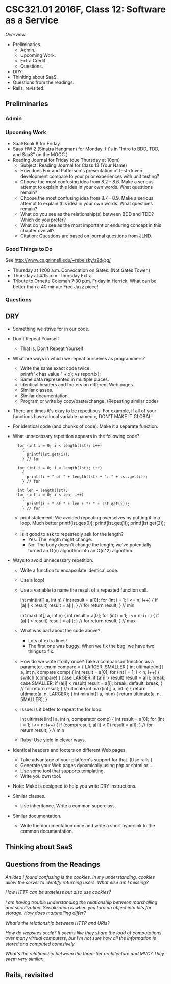 CSC321.01 2016F, Class 12: Software as a Service
================================================

_Overview_

* Preliminaries.
    * Admin.
    * Upcoming Work.
    * Extra Credit.
    * Questions.
* DRY.
* Thinking about SaaS.
* Questions from the readings.
* Rails, revisited.

Preliminaries
-------------

### Admin

### Upcoming Work

* SaaSBook 8 for Friday.
* Saas HW 2 (Sinatra Hangman) for Monday.  (It's in "Intro to BDD, TDD,
  and SaaS" on the MOOC.)
* Reading Journal for Friday (due Thursday at 10pm)
    * Subject: Reading Journal for Class 13 (Your Name)
    * How does Fox and Patterson's presentation of test-driven development
      compare to your prior experiences with unit testing?
    * Choose the most confusing idea from 8.2 - 8.6. Make a serious attempt
      to explain this idea in your own words. What questions remain?
    * Choose the most confusing idea from 8.7 - 8.9. Make a serious attempt
      to explain this idea in your own words. What questions remain?
    * What do you see as the relationship(s) between BDD and TDD?  Which
      do you prefer?
    * What do you see as the most important or enduring concept in this
      chapter overall?
    * Citation: Questions are based on journal questions from JLND.

### Good Things to Do

See <http://www.cs.grinnell.edu/~rebelsky/s2d@g/>

* Thursday at 11:00 a.m. Convocation on Gates.  (Not Gates Tower.)
* Thursday at 4:15 p.m. Thursday Extra.
* Tribute to Ornette Coleman 7:30 p.m. Friday in Herrick.  What can be
  better than a 40 minute Free Jazz piece!

### Questions

DRY
---

* Something we strive for in our code.
* Don't Repeat Yourself
    * That is, Don't Repeat Yourself
* What are ways in which we repeat ourselves as programmers?
    * Write the same exact code twice.  
         printf("x has value " + x);
      vs
         report(x);
    * Same data represented in multiple places.
    * Identical headers and footers on different Web pages.
    * Similar classes.
    * Similar documentation.
    * Program or write by copy/paste/change.  (Repeating similar code)
* There are times it's okay to be repetitious.  For example, if all of
  your functions have a local variable named `x`, DON'T MAKE IT GLOBAL!
* For identical code (and chunks of code): Make it a separate function.
* What unnecessary repetition appears in the following code?

        for (int i = 0; i < length(lst); i++) 
          {
            printf(lst.get(i));
          } // for

        for (int i = 0; i < length(lst); i++) 
          {
            printf(i + " of " + length(lst) + ": " + lst.get(i));
          } // for

        int len = length(lst);
        for (int i = 0; i < len; i++) 
          {
            printf(i + " of " + len + ": " + lst.get(i));
          } // for

    * print statement.  We avoided repeating overselves by putting it in 
      a loop.  Much better
         printf(lst.get(0));
         printf(lst.get(1));
         printf(lst.get(2));
         ...
    * Is it good to ask to repeatedly ask for the length?
        * Yes: The length might change.
        * No: The body doesn't change the length; we've potentially turned
          an O(n) algorithm into an O(n^2) algorithm.

* Ways to avoid unnecessary repetition.
    * Write a function to encapsulate identical code.
    * Use a loop!
    * Use a variable to name the result of a repeated function call.

        int min(int[] a, int n)
        {
          int result = a[0];
          for (int i = 1; i <= n; i++) {
            if (a[i] < result)
              result = a[i];
          } // for
          return result;
        } // min

        int max(int[] a, int n)
        {
          int result = a[0];
          for (int i = 1; i <= n; i++) {
            if (a[i] > result)
              result = a[i];
          } // for
          return result;
        } // max

    * What was bad about the code above?
        * Lots of extra lines!
        * The first one was buggy.  When we fix the bug, we have two 
          things to fix.
    * How do we write it only once?  Take a comparison function as
      a parameter.
        enum compare = { LARGER, SMALLER }
        int ultimate(int[] a, int n, compare comp)
        {
          int result = a[0];
          for (int i = 1; i < n; i++) {
            switch (compare) 
            {
              case LARGER:
                if (a[i] > result) result = a[i];
                break;
              case SMALLER:
                if (a[i] < result) result = a[i];
                break;
              default:
                break;
          } // for
          return result;
        } // ultimate
        int max(int[] a, int n) 
        {
          return ultimate(a, n, LARGER);
        }
        int min(int[] a, int n)
        {
          return ultimate(a, n, SMALLER);
        }

    * Issue: Is it better to repeat the for loop.

        int ultimate(int[] a, int n, comparator comp)
        {
          int result = a[0];
          for (int i = 1; i <= n; i++) {
            if (comp(result, a[i]) < 0)
              result = a[i];
          } // for
          return result;
        } // min

    * Ruby: Use yield in clever ways.
* Identical headers and footers on different Web pages.
    * Take advantage of your platform's support for that.  (Use rails.)
    * Generate your Web pages dynamically using php or shtml or ....
    * Use some tool that supports templating.
    * Write you own tool.
* Note: Make is designed to help you write DRY instructions.

* Similar classes.
    * Use inheritance.  Write a common superclass.
* Similar documentation.
    * Write the documentation once and write a short hyperlink to the
      common documentation.

Thinking about SaaS
-------------------

Questions from the Readings
---------------------------

_An idea I found confusing is the cookies. In my understanding, cookies allow the server to identify returning users.  What else am I missing?_

_How HTTP can be stateless but also use cookies?_

_I am having trouble understanding the relationship between marshalling and 
serialization. Serialization is when you turn an object into bits for 
storage.  How does marshalling differ?_

_What's the relationship between HTTP and URIs?_

_How do websites scale? It seems like they share the load of computations
over many virtual computers, but I'm not sure how all the information
is stored and computed cohesively._

_What's the relationship between the three-tier architecture and
MVC?  They seem very similar._

Rails, revisited
----------------

